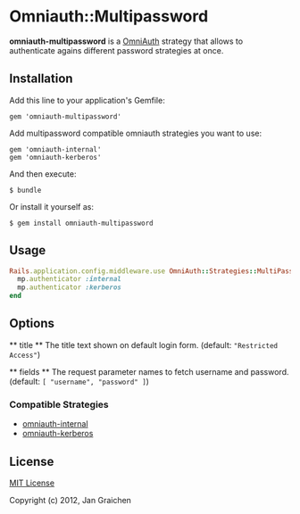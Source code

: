 # Omniauth::Multipassword

**omniauth-multipassword** is a [OmniAuth](https://github.com/intridea/omniauth)
strategy that allows to authenticate agains different password strategies at once.


## Installation

Add this line to your application's Gemfile:

    gem 'omniauth-multipassword'

Add multipassword compatible omniauth strategies you want to use:

	gem 'omniauth-internal'
	gem 'omniauth-kerberos'

And then execute:

    $ bundle

Or install it yourself as:

    $ gem install omniauth-multipassword


## Usage

```ruby
Rails.application.config.middleware.use OmniAuth::Strategies::MultiPassword, fields: [ :auth_key ] do |mp|
  mp.authenticator :internal
  mp.authenticator :kerberos
end
```


## Options

** title **
The title text shown on default login form.
(default: `"Restricted Access"`)

** fields **
The request parameter names to fetch username and password.
(default: `[ "username", "password" ]`)


### Compatible Strategies

* [omniauth-internal](https://github.com/jgraichen/omniauth-internal)
* [omniauth-kerberos](https://github.com/jgraichen/omniauth-kerberos)


## License

[MIT License](http://www.opensource.org/licenses/mit-license.php)

Copyright (c) 2012, Jan Graichen
